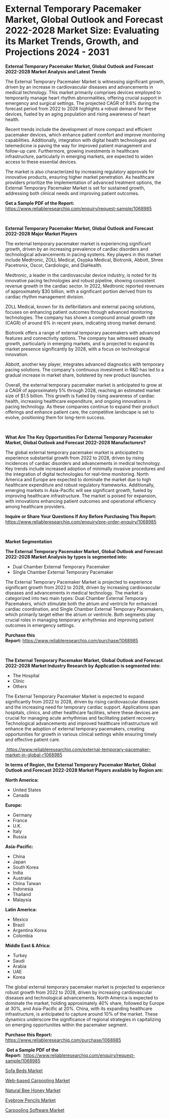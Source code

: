 <p><h1>External Temporary Pacemaker Market, Global Outlook and Forecast 2022-2028 Market Size: Evaluating its Market Trends, Growth, and Projections 2024 - 2031</h1></p><p><strong>External Temporary Pacemaker Market, Global Outlook and Forecast 2022-2028 Market Analysis and Latest Trends</strong></p>
<p><p>The External Temporary Pacemaker Market is witnessing significant growth, driven by an increase in cardiovascular diseases and advancements in medical technology. This market primarily comprises devices employed to temporarily manage heart rhythm abnormalities, offering crucial support in emergency and surgical settings. The projected CAGR of 9.6% during the forecast period from 2022 to 2028 highlights a robust demand for these devices, fueled by an aging population and rising awareness of heart health.</p><p>Recent trends include the development of more compact and efficient pacemaker devices, which enhance patient comfort and improve monitoring capabilities. Additionally, integration with digital health technologies and telemedicine is paving the way for improved patient management and follow-up care. Furthermore, growing investments in healthcare infrastructure, particularly in emerging markets, are expected to widen access to these essential devices.</p><p>The market is also characterized by increasing regulatory approvals for innovative products, ensuring higher market penetration. As healthcare providers prioritize the implementation of advanced treatment options, the External Temporary Pacemaker Market is set for sustained growth, addressing both clinical needs and improving patient outcomes.</p></p>
<p><strong>Get a Sample PDF of the Report:&nbsp;</strong> <a href="https://www.reliableresearchiq.com/enquiry/request-sample/1068985?utm_campaign=1102&utm_medium=2&utm_source=Github&utm_content=ia&utm_term=04122024&utm_id=external-temporary-pacemaker-market-global-outlook-and-forecast-2022-2028">https://www.reliableresearchiq.com/enquiry/request-sample/1068985</a></p>
<p>&nbsp;</p>
<p><strong>External Temporary Pacemaker Market, Global Outlook and Forecast 2022-2028 Major Market Players</strong></p>
<p><p>The external temporary pacemaker market is experiencing significant growth, driven by an increasing prevalence of cardiac disorders and technological advancements in pacing systems. Key players in this market include Medtronic, ZOLL Medical, Osypka Medical, Biotronik, Abbott, Shree Pacetronix, Oscor, Cardiologic, and DiaHealth.</p><p>Medtronic, a leader in the cardiovascular device industry, is noted for its innovative pacing technologies and robust pipeline, showing consistent revenue growth in the cardiac sector. In 2022, Medtronic reported revenues of approximately $30 billion, with a significant portion derived from its cardiac rhythm management division.</p><p>ZOLL Medical, known for its defibrillators and external pacing solutions, focuses on enhancing patient outcomes through advanced monitoring technologies. The company has shown a compound annual growth rate (CAGR) of around 6% in recent years, indicating strong market demand.</p><p>Biotronik offers a range of external temporary pacemakers with advanced features and connectivity options. The company has witnessed steady growth, particularly in emerging markets, and is projected to expand its market presence significantly by 2028, with a focus on technological innovation.</p><p>Abbott, another key player, integrates advanced diagnostics with temporary pacing solutions. The company's continuous investment in R&D has led to a gradual increase in market share, bolstered by new product launches.</p><p>Overall, the external temporary pacemaker market is anticipated to grow at a CAGR of approximately 5% through 2028, reaching an estimated market size of $1.5 billion. This growth is fueled by rising awareness of cardiac health, increasing healthcare expenditure, and ongoing innovations in pacing technology. As these companies continue to expand their product offerings and enhance patient care, the competitive landscape is set to evolve, positioning them for long-term success.</p></p>
<p>&nbsp;</p>
<p><strong>What Are The Key Opportunities For External Temporary Pacemaker Market, Global Outlook and Forecast 2022-2028 Manufacturers?</strong></p>
<p><p>The global external temporary pacemaker market is anticipated to experience substantial growth from 2022 to 2028, driven by rising incidences of cardiac disorders and advancements in medical technology. Key trends include increased adoption of minimally invasive procedures and the integration of digital technologies for real-time monitoring. North America and Europe are expected to dominate the market due to high healthcare expenditure and robust regulatory frameworks. Additionally, emerging markets in Asia-Pacific will see significant growth, fueled by improving healthcare infrastructure. The market is poised for expansion, with innovations enhancing patient outcomes and operational efficiency among healthcare providers.</p></p>
<p><strong>Inquire or Share Your Questions If Any Before Purchasing This Report:</strong> <a href="https://www.reliableresearchiq.com/enquiry/pre-order-enquiry/1068985?utm_campaign=1102&utm_medium=2&utm_source=Github&utm_content=ia&utm_term=04122024&utm_id=external-temporary-pacemaker-market-global-outlook-and-forecast-2022-2028">https://www.reliableresearchiq.com/enquiry/pre-order-enquiry/1068985</a></p>
<p>&nbsp;</p>
<p><strong>Market Segmentation</strong></p>
<p><strong>The External Temporary Pacemaker Market, Global Outlook and Forecast 2022-2028 Market Analysis by types is segmented into:</strong></p>
<p><ul><li>Dual Chamber External Temporary Pacemaker</li><li>Single Chamber External Temporary Pacemaker</li></ul></p>
<p><p>The External Temporary Pacemaker Market is projected to experience significant growth from 2022 to 2028, driven by increasing cardiovascular diseases and advancements in medical technology. The market is categorized into two main types: Dual Chamber External Temporary Pacemakers, which stimulate both the atrium and ventricle for enhanced cardiac coordination, and Single Chamber External Temporary Pacemakers, which primarily target either the atrium or ventricle. Both segments play crucial roles in managing temporary arrhythmias and improving patient outcomes in emergency settings.</p></p>
<p><strong>Purchase this Report:&nbsp;</strong><a href="https://www.reliableresearchiq.com/purchase/1068985?utm_campaign=1102&utm_medium=2&utm_source=Github&utm_content=ia&utm_term=04122024&utm_id=external-temporary-pacemaker-market-global-outlook-and-forecast-2022-2028">https://www.reliableresearchiq.com/purchase/1068985</a></p>
<p>&nbsp;</p>
<p><strong>The External Temporary Pacemaker Market, Global Outlook and Forecast 2022-2028 Market Industry Research by Application is segmented into:</strong></p>
<p><ul><li>The Hospital</li><li>Clinic</li><li>Others</li></ul></p>
<p><p>The External Temporary Pacemaker Market is expected to expand significantly from 2022 to 2028, driven by rising cardiovascular diseases and the increasing need for temporary cardiac support. Applications span hospitals, clinics, and other healthcare facilities, where these devices are crucial for managing acute arrhythmias and facilitating patient recovery. Technological advancements and improved healthcare infrastructure will enhance the adoption of external temporary pacemakers, creating opportunities for growth in various clinical settings while ensuring timely and effective patient care.</p></p>
<p><a href="https://www.reliableresearchiq.com/external-temporary-pacemaker-market-in-global-r1068985?utm_campaign=1102&utm_medium=2&utm_source=Github&utm_content=ia&utm_term=04122024&utm_id=external-temporary-pacemaker-market-global-outlook-and-forecast-2022-2028">&nbsp;https://www.reliableresearchiq.com/external-temporary-pacemaker-market-in-global-r1068985</a></p>
<p><strong>In terms of Region, the External Temporary Pacemaker Market, Global Outlook and Forecast 2022-2028 Market Players available by Region are:</strong></p>
<p>
    <p> <strong> North America: </strong>
        <ul>
            <li>United States</li>
            <li>Canada</li>
        </ul>
        </p> 
    <p> <strong> Europe: </strong>
        <ul>
            <li>Germany</li>
            <li>France</li>
            <li>U.K.</li>
            <li>Italy</li>
            <li>Russia</li>
        </ul>
        </p> 
    <p> <strong> Asia-Pacific: </strong>
        <ul>
            <li>China</li>
            <li>Japan</li>
            <li>South Korea</li>
            <li>India</li>
            <li>Australia</li>
            <li>China Taiwan</li>
            <li>Indonesia</li>
            <li>Thailand</li>
            <li>Malaysia</li>
        </ul>
        </p> 
    <p> <strong> Latin America: </strong>
        <ul>
            <li>Mexico</li>
            <li>Brazil</li>
            <li>Argentina Korea</li>
            <li>Colombia</li>
        </ul>
        </p> 
    <p> <strong> Middle East & Africa: </strong>
        <ul>
            <li>Turkey</li>
            <li>Saudi</li>
            <li>Arabia</li>
            <li>UAE</li>
            <li>Korea</li>
        </ul>
    </p>
    </p>
<p><p>The global external temporary pacemaker market is projected to experience robust growth from 2022 to 2028, driven by increasing cardiovascular diseases and technological advancements. North America is expected to dominate the market, holding approximately 40% share, followed by Europe at 30%, and Asia-Pacific at 20%. China, with its expanding healthcare infrastructure, is anticipated to capture around 10% of the market. These dynamics underscore the significance of regional strategies in capitalizing on emerging opportunities within the pacemaker segment.</p></p>
<p><strong>Purchase this Report: </strong><a href="https://www.reliableresearchiq.com/purchase/1068985?utm_campaign=1102&utm_medium=2&utm_source=Github&utm_content=ia&utm_term=04122024&utm_id=external-temporary-pacemaker-market-global-outlook-and-forecast-2022-2028">https://www.reliableresearchiq.com/purchase/1068985</a></p>
<p>&nbsp;<strong>Get a Sample PDF of the Report:&nbsp;&nbsp;</strong><a href="https://www.reliableresearchiq.com/enquiry/request-sample/1068985?utm_campaign=1102&utm_medium=2&utm_source=Github&utm_content=ia&utm_term=04122024&utm_id=external-temporary-pacemaker-market-global-outlook-and-forecast-2022-2028">https://www.reliableresearchiq.com/enquiry/request-sample/1068985</a></p>
<p><strong></strong></p>
<p><p><a href="https://www.linkedin.com/pulse/sofa-beds-market-revolution-2024-2031-trends-shaping-next-j3zjc?utm_campaign=1102&utm_medium=2&utm_source=Github&utm_content=ia&utm_term=04122024&utm_id=external-temporary-pacemaker-market-global-outlook-and-forecast-2022-2028">Sofa Beds Market</a></p><p><a href="https://issuu.com/reportprime-2/docs/web-based-carpooling-market-size-2030.pptx?utm_campaign=1102&utm_medium=2&utm_source=Github&utm_content=ia&utm_term=04122024&utm_id=external-temporary-pacemaker-market-global-outlook-and-forecast-2022-2028">Web-based Carpooling Market</a></p><p><a href="https://www.linkedin.com/pulse/natural-bee-honey-market-2024-2031-applications-regional-segments-zkdfe?utm_campaign=1102&utm_medium=2&utm_source=Github&utm_content=ia&utm_term=04122024&utm_id=external-temporary-pacemaker-market-global-outlook-and-forecast-2022-2028">Natural Bee Honey Market</a></p><p><a href="https://www.linkedin.com/pulse/global-eyebrow-pencils-144-cagr-forecast-2024-2031-ljnse?utm_campaign=1102&utm_medium=2&utm_source=Github&utm_content=ia&utm_term=04122024&utm_id=external-temporary-pacemaker-market-global-outlook-and-forecast-2022-2028">Eyebrow Pencils Market</a></p><p><a href="https://issuu.com/reportprime-2/docs/carpooling-software-market-size-2030.pptx?utm_campaign=1102&utm_medium=2&utm_source=Github&utm_content=ia&utm_term=04122024&utm_id=external-temporary-pacemaker-market-global-outlook-and-forecast-2022-2028">Carpooling Software Market</a></p></p>